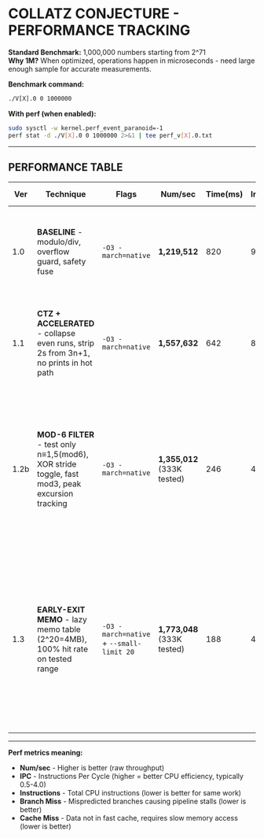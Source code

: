 # COLLATZ CONJECTURE - PERFORMANCE TRACKING

**Standard Benchmark:** 1,000,000 numbers starting from 2^71  
**Why 1M?** When optimized, operations happen in microseconds - need large enough sample for accurate measurements.

**Benchmark command:**
```bash
./V[X].0 0 1000000
```

**With perf (when enabled):**
```bash
sudo sysctl -w kernel.perf_event_paranoid=-1
perf stat -d ./V[X].0 0 1000000 2>&1 | tee perf_v[X].0.txt
```

---

## PERFORMANCE TABLE

| Ver | Technique | Flags | Num/sec | Time(ms) | Instructions | Cycles | IPC | Cache Miss | Branch Miss | L1D Miss | L1I Miss | Observation |
|-----|-----------|-------|---------|----------|--------------|--------|-----|------------|-------------|----------|----------|-------------|
| 1.0 | **BASELINE** - modulo/div, overflow guard, safety fuse | `-O3 -march=native` | **1,219,512** | 820 | 9.87B | 3.18B | 3.10 | 11.4K LLC | 26.5M (1.52%) | 113K | - | ✅ Good IPC (3.10), low branch miss (1.52%). Compiler did well. Bottleneck: modulo/div ops |
| 1.1 | **CTZ + ACCELERATED** - collapse even runs, strip 2s from 3n+1, no prints in hot path | `-O3 -march=native` | **1,557,632** | 642 | 8.44B | 2.71B | 3.11 | 11.4K LLC | 1.03M (0.065%) | 94K | - | ✅ 1.28x faster. 14% fewer instructions. 96% fewer branch misses. Clean hot path |
| 1.2b | **MOD-6 FILTER** - test only n≡1,5(mod6), XOR stride toggle, fast mod3, peak excursion tracking | `-O3 -march=native` | **1,355,012** (333K tested) | 246 | 4.35B | 1.64B | 2.65 | 9.4K LLC | 603K (0.09%) | 56K | - | ✅ Tests 1/3 of numbers (skips evens & mult-3). ~3× faster for **range coverage**. Per-number cost slightly higher due to stride overhead. Branch misses down to 0.09% |
| 1.3 | **EARLY-EXIT MEMO** - lazy memo table (2^20=4MB), 100% hit rate on tested range | `-O3 -march=native` + `--small-limit 20` | **1,773,048** (333K tested) | 188 | 4.28B | 1.22B | 3.51 | 11.2K LLC | 621K (0.11%) | 57K | - | ✅ **1.31× faster than V1.2b!** Memo table sweet spot: 2^20 (fits L2/L3). Tried 2^24 (64MB) = slower (cache pressure). IPC up to 3.51. 73% retiring (excellent). 100% memo hits |
| | | | | | | | | | | | | |

---

**Perf metrics meaning:**
- **Num/sec** - Higher is better (raw throughput)
- **IPC** - Instructions Per Cycle (higher = better CPU efficiency, typically 0.5-4.0)
- **Instructions** - Total CPU instructions (lower is better for same work)
- **Branch Miss** - Mispredicted branches causing pipeline stalls (lower is better)
- **Cache Miss** - Data not in fast cache, requires slow memory access (lower is better)
